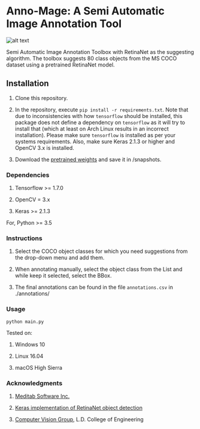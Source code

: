 # Anno-Mage: A Semi Automatic Image Annotation Tool

![alt text](https://raw.githubusercontent.com/virajmavani/semi-auto-image-annotation-tool/master/demo.gif)

Semi Automatic Image Annotation Toolbox with RetinaNet as the suggesting algorithm. The toolbox suggests 80 class objects from the MS COCO dataset using a pretrained RetinaNet model.

## Installation

1) Clone this repository.

2) In the repository, execute `pip install -r requirements.txt`.
   Note that due to inconsistencies with how `tensorflow` should be installed,
   this package does not define a dependency on `tensorflow` as it will try to install that (which at least on Arch Linux results in an incorrect installation).
   Please make sure `tensorflow` is installed as per your systems requirements.
   Also, make sure Keras 2.1.3 or higher and OpenCV 3.x is installed.

3) Download the [pretrained weights](https://github.com/fizyr/keras-retinanet/releases/download/0.3.1/resnet50_coco_best_v2.1.0.h5) and save it in /snapshots.

### Dependencies

1) Tensorflow >= 1.7.0

2) OpenCV = 3.x

3) Keras >= 2.1.3

For, Python >= 3.5

### Instructions

1) Select the COCO object classes for which you need suggestions from the drop-down menu and add them.

2) When annotating manually, select the object class from the List and while keep it selected, select the BBox.

3) The final annotations can be found in the file `annotations.csv` in ./annotations/

### Usage
```
python main.py
```

Tested on:

1. Windows 10

2. Linux 16.04

3. macOS High Sierra

### Acknowledgments

1) [Meditab Software Inc.](https://www.meditab.com/)

2) [Keras implementation of RetinaNet object detection](https://github.com/fizyr/keras-retinanet)

3) [Computer Vision Group](https://cvgldce.github.io/), L.D. College of Engineering
